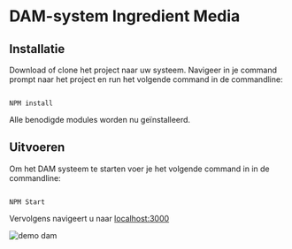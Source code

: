 # DAM-system Ingredient Media

## Installatie
Download of clone het project naar uw systeem. Navigeer in je command prompt naar 
het project en run het volgende command in de commandline:
```

NPM install

```
Alle benodigde modules worden nu geïnstalleerd.
  

## Uitvoeren
Om het DAM systeem te starten voer je het volgende command in in de commandline:

```

NPM Start

```
Vervolgens navigeert u naar [localhost:3000](localhost:3000)

![demo dam](http://stage.charlyvos.nl/img/demo%20dam.png)
